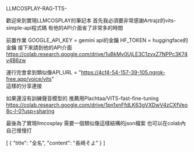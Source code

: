 LLMCOSPLAY-RAG-TTS-

歡迎來到實現LLMCOSPLAY的筆記本
首先我必須要非常感謝Artrajz的vits-simple-api程式碼
有他的API介面省了非常多的時間


前置作業
GOOGLE_API_KEY = gemini api的金鑰
HF_TOKEN = huggingface的金鑰
接下來請到他的API介面
https://colab.research.google.com/drive/1uBkMy0UjLE3C1zvxZ7NPPc3K74v4B6zw

運行完會拿到類似像API_URL = "https://4cf4-54-157-39-105.ngrok-free.app/voice/vits"  
這樣的分享連接


如果還沒有訓練聲音模型的 推薦用Plachtaa/VITS-fast-fine-tuning
https://colab.research.google.com/drive/1pn1xnFfdLK63gVXDwV4zCXfVeo8c-I-0?usp=sharing

最後為了實現llmcosplay 需要一個類似像這樣結構的json檔案 
也可以在colab內自己慢慢打


[
  {
    "title": "全名",
    "content": "長崎そよ"
  }
]
